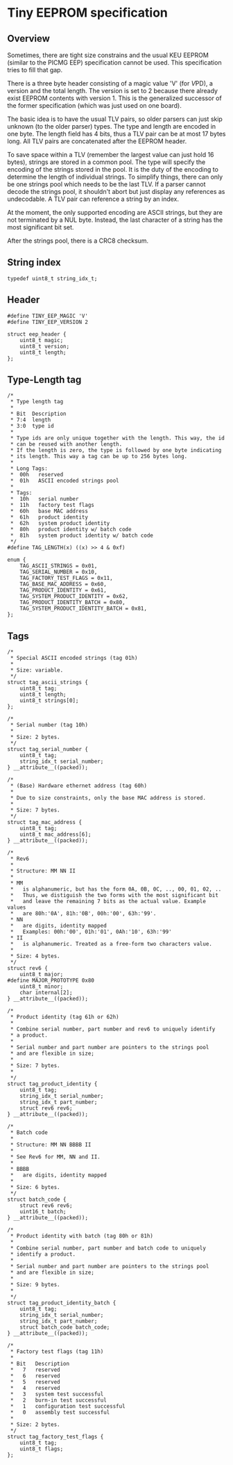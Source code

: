 # Tiny EEPROM specification

## Overview

Sometimes, there are tight size constrains and the usual KEU EEPROM
(similar to the PICMG EEP) specification cannot be used. This
specification tries to fill that gap.

There is a three byte header consisting of a magic value 'V' (for
*V*PD), a version and the total length. The version is set to 2
because there already exist EEPROM contents with version 1. This is
the generalized successor of the former specification (which was
just used on one board).

The basic idea is to have the usual TLV pairs, so older parsers can
just skip unknown (to the older parser) types. The type and length
are encoded in one byte. The length field has 4 bits, thus a TLV
pair can be at most 17 bytes long. All TLV pairs are concatenated
after the EEPROM header.

To save space within a TLV (remember the largest value can just hold
16 bytes), strings are stored in a common pool. The type will specify
the encoding of the strings stored in the pool. It is the duty of the
encoding to determine the length of individual strings. To simplify
things, there can only be one strings pool which needs to be the last
TLV. If a parser cannot decode the strings pool, it shouldn't abort
but just display any references as undecodable. A TLV pair can
reference a string by an index.

At the moment, the only supported encoding are ASCII strings, but
they are not terminated by a NUL byte. Instead, the last character
of a string has the most significant bit set.

After the strings pool, there is a CRC8 checksum.

## String index

```
typedef uint8_t string_idx_t;
```

## Header

```
#define TINY_EEP_MAGIC 'V'
#define TINY_EEP_VERSION 2

struct eep_header {
	uint8_t magic;
	uint8_t version;
	uint8_t length;
};
```

## Type-Length tag

```
/*
 * Type length tag
 *
 * Bit  Description
 * 7:4  length
 * 3:0  type id
 *
 * Type ids are only unique together with the length. This way, the id
 * can be reused with another length.
 * If the length is zero, the type is followed by one byte indicating
 * its length. This way a tag can be up to 256 bytes long.
 *
 * Long Tags:
 *  00h   reserved
 *  01h   ASCII encoded strings pool
 *
 * Tags:
 *  10h   serial number
 *  11h   factory test flags
 *  60h   base MAC address
 *  61h   product identity
 *  62h   system product identity
 *  80h   product identity w/ batch code
 *  81h   system product identity w/ batch code
 */
#define TAG_LENGTH(x) ((x) >> 4 & 0xf)

enum {
	TAG_ASCII_STRINGS = 0x01,
	TAG_SERIAL_NUMBER = 0x10,
	TAG_FACTORY_TEST_FLAGS = 0x11,
	TAG_BASE_MAC_ADDRESS = 0x60,
	TAG_PRODUCT_IDENTITY = 0x61,
	TAG_SYSTEM_PRODUCT_IDENTITY = 0x62,
	TAG_PRODUCT_IDENTITY_BATCH = 0x80,
	TAG_SYSTEM_PRODUCT_IDENTITY_BATCH = 0x81,
};
```

## Tags

```
/*
 * Special ASCII encoded strings (tag 01h)
 *
 * Size: variable.
 */
struct tag_ascii_strings {
	uint8_t tag;
	uint8_t length;
	uint8_t strings[0];
};
```

```
/*
 * Serial number (tag 10h)
 *
 * Size: 2 bytes.
 */
struct tag_serial_number {
	uint8_t tag;
	string_idx_t serial_number;
} __attribute__((packed));
```

```
/*
 * (Base) Hardware ethernet address (tag 60h)
 *
 * Due to size constraints, only the base MAC address is stored.
 *
 * Size: 7 bytes.
 */
struct tag_mac_address {
	uint8_t tag;
	uint8_t mac_address[6];
} __attribute__((packed));
```

```
/*
 * Rev6
 *
 * Structure: MM NN II
 *
 * MM
 *   is alphanumeric, but has the form 0A, 0B, 0C, .., 00, 01, 02, ..
 *   Thus, we distiguish the two forms with the most significant bit
 *   and leave the remaining 7 bits as the actual value. Example values
 *   are 80h:'0A', 81h:'0B', 00h:'00', 63h:'99'.
 * NN
 *   are digits, identity mapped
 *   Examples: 00h:'00', 01h:'01', 0Ah:'10', 63h:'99'
 * II
 *   is alphanumeric. Treated as a free-form two characters value.
 *
 * Size: 4 bytes.
 */
struct rev6 {
	uint8_t major;
#define MAJOR_PROTOTYPE 0x80
	uint8_t minor;
	char internal[2];
} __attribute__((packed));
```

```
/*
 * Product identity (tag 61h or 62h)
 *
 * Combine serial number, part number and rev6 to uniquely identify
 * a product.
 *
 * Serial number and part number are pointers to the strings pool
 * and are flexible in size;
 *
 * Size: 7 bytes.
 *
 */
struct tag_product_identity {
	uint8_t tag;
	string_idx_t serial_number;
	string_idx_t part_number;
	struct rev6 rev6;
} __attribute__((packed));
```

```
/*
 * Batch code
 *
 * Structure: MM NN BBBB II
 *
 * See Rev6 for MM, NN and II.
 *
 * BBBB
 *   are digits, identity mapped
 *
 * Size: 6 bytes.
 */
struct batch_code {
	struct rev6 rev6;
	uint16_t batch;
} __attribute__((packed));

/*
 * Product identity with batch (tag 80h or 81h)
 *
 * Combine serial number, part number and batch code to uniquely
 * identify a product.
 *
 * Serial number and part number are pointers to the strings pool
 * and are flexible in size;
 *
 * Size: 9 bytes.
 *
 */
struct tag_product_identity_batch {
	uint8_t tag;
	string_idx_t serial_number;
	string_idx_t part_number;
	struct batch_code batch_code;
} __attribute__((packed));
```

```
/*
 * Factory test flags (tag 11h)
 *
 * Bit   Description
 *   7   reserved
 *   6   reserved
 *   5   reserved
 *   4   reserved
 *   3   system test successful
 *   2   burn-in test successful
 *   1   configuration test successful
 *   0   assembly test successful
 *
 * Size: 2 bytes.
 */
struct tag_factory_test_flags {
	uint8_t tag;
	uint8_t flags;
};
```
